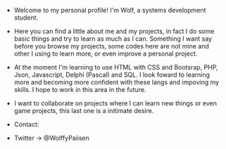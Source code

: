 - Welcome to my personal profile! I'm Wolf, a systems development student.
- Here you can find a little about me and my projects, in fact I do some basic things and try to learn as much as I can.
Something I want say before you browse my projects, some codes here are not mine and other I using to learn more, or even improve a personal project.


- At the moment I'm learning to use HTML with CSS and Bootsrap, PHP, Json, Javascript, Delphi (Pascal) and SQL.
I look foward to learning more and becoming more confident with these langs and impoving my skills. I hope to work in this area in the future.

- I want to collaborate on projects where I can learn new things or even game projects, this last one is a initimate desire.
- Contact:
- Twitter -> @WolffyPaiisen

<!---
CrismonWolf/CrismonWolf is a ✨ special ✨ repository because its `README.md` (this file) appears on your GitHub profile.
You can click the Preview link to take a look at your changes.
--->
